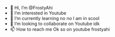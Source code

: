 - 👋 Hi, I’m @FrostyAhi
- 👀 I’m interested in Youtube
- 🌱 I’m currently learning no no I am in scool
- 💞️ I’m looking to collaborate on Youtube idk
- 📫 How to reach me Ok so on youtube frostyahi

<!---
FrostyAhi/FrostyAhi is a ✨ special ✨ repository because its `README.md` (this file) appears on your GitHub profile.
You can click the Preview link to take a look at your changes.
--->
